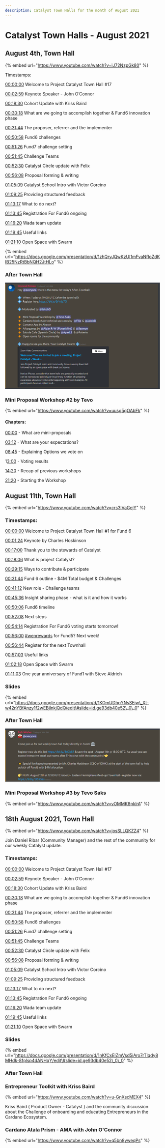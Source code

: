```yaml
---
description: Catalyst Town Halls for the month of August 2021
---
```


# Catalyst Town Halls - August 2021

## August 4th, Town Hall

{% embed url="https://www.youtube.com/watch?v=iJ72NzpGk80" %}

  Timestamps:

[00:00:00](https://www.youtube.com/watch?v=josSLLQKZZ4&t=0s) Welcome to Project Catalyst Town Hall \#17

[00:02:59](https://www.youtube.com/watch?v=josSLLQKZZ4&t=179s) Keynote Speaker - John O’Connor

[00:18:30](https://www.youtube.com/watch?v=josSLLQKZZ4&t=1110s) Cohort Update with Kriss Baird

[00:30:18](https://www.youtube.com/watch?v=josSLLQKZZ4&t=1818s) What are we going to accomplish together & Fund6 innovation phase

[00:31:44](https://www.youtube.com/watch?v=josSLLQKZZ4&t=1904s) The proposer, referrer and the implementer

[00:50:58](https://www.youtube.com/watch?v=josSLLQKZZ4&t=3058s) Fund6 challenges

[00:51:26](https://www.youtube.com/watch?v=josSLLQKZZ4&t=3086s) Fund7 challenge setting

[00:51:45](https://www.youtube.com/watch?v=josSLLQKZZ4&t=3105s) Challenge Teams

[00:52:30](https://www.youtube.com/watch?v=josSLLQKZZ4&t=3150s) Catalyst Circle update with Felix

[00:56:08](https://www.youtube.com/watch?v=josSLLQKZZ4&t=3368s) Proposal forming & writing

[01:05:09](https://www.youtube.com/watch?v=josSLLQKZZ4&t=3909s) Catalyst School Intro with Victor Corcino

[01:09:25](https://www.youtube.com/watch?v=josSLLQKZZ4&t=4165s) Providing structured feedback

[01:13:17](https://www.youtube.com/watch?v=josSLLQKZZ4&t=4397s) What to do next?

[01:13:45](https://www.youtube.com/watch?v=josSLLQKZZ4&t=4425s) Registration For Fund6 ongoing

[01:16:20](https://www.youtube.com/watch?v=josSLLQKZZ4&t=4580s) Wada team update

[01:19:45](https://www.youtube.com/watch?v=josSLLQKZZ4&t=4785s) Useful links

[01:21:10](https://www.youtube.com/watch?v=josSLLQKZZ4&t=4870s) Open Space with Swarm

{% embed url="https://docs.google.com/presentation/d/1zhQryJQwKzUI1mFvaNfIoZdKIB25NzRtBbNQH2JtHLo" %}

### After Town Hall

![After Town Hall Discord Announcement](../.gitbook/assets/2021-08-04-1-.png)

### Mini Proposal Workshop \#2 by Tevo

{% embed url="https://www.youtube.com/watch?v=uusg5gOAbFk" %}

####  Chapters:

[00:00](https://www.youtube.com/watch?v=uusg5gOAbFk&t=0s) - What are mini-proposals

[03:12](https://www.youtube.com/watch?v=uusg5gOAbFk&t=192s) - What are your expectations?

[08:45](https://www.youtube.com/watch?v=uusg5gOAbFk&t=525s) - Explaining Options we vote on

1[3:00](https://www.youtube.com/watch?v=uusg5gOAbFk&t=780s) - Voting results

[14:20](https://www.youtube.com/watch?v=uusg5gOAbFk&t=860s) - Recap of previous workshops

 [21:20](https://www.youtube.com/watch?v=uusg5gOAbFk&t=1280s) - Starting the Workshop

## August 11th, Town Hall

{% embed url="https://www.youtube.com/watch?v=crs3lVaGejY" %}

###  Timestamps:

[00:00:00](https://www.youtube.com/watch?v=crs3lVaGejY&t=0s) Welcome to Project Catalyst Town Hall \#1 for Fund 6

[00:01:24](https://www.youtube.com/watch?v=crs3lVaGejY&t=84s) Keynote by Charles Hoskinson

[00:17:00](https://www.youtube.com/watch?v=crs3lVaGejY&t=1020s) Thank you to the stewards of Catalyst

[00:18:06](https://www.youtube.com/watch?v=crs3lVaGejY&t=1086s) What is project Catalyst?

[00:29:15](https://www.youtube.com/watch?v=crs3lVaGejY&t=1755s) Ways to contribute & participate

[00:31:44](https://www.youtube.com/watch?v=crs3lVaGejY&t=1904s) Fund 6 outline - $4M Total budget & Challenges

[00:41:12](https://www.youtube.com/watch?v=crs3lVaGejY&t=2472s) New role - Challenge teams

[00:45:36](https://www.youtube.com/watch?v=crs3lVaGejY&t=2736s) Insight sharing phase - what is it and how it works

[00:50:06](https://www.youtube.com/watch?v=crs3lVaGejY&t=3006s) Fund6 timeline

[00:52:08](https://www.youtube.com/watch?v=crs3lVaGejY&t=3128s) Next steps

[00:54:14](https://www.youtube.com/watch?v=crs3lVaGejY&t=3254s) Registration For Fund6 voting starts tomorrow!

[00:56:00](https://www.youtube.com/watch?v=crs3lVaGejY&t=3360s) [\#wenrewards](https://www.youtube.com/hashtag/wenrewards) for Fund5? Next week!

[00:56:44](https://www.youtube.com/watch?v=crs3lVaGejY&t=3404s) Register for the next Townhall 

0[0:57:03](https://www.youtube.com/watch?v=crs3lVaGejY&t=3423s) Useful links

[01:02:18](https://www.youtube.com/watch?v=crs3lVaGejY&t=3738s) Open Space with Swarm 

[01:11:03](https://www.youtube.com/watch?v=crs3lVaGejY&t=4263s) One year anniversary of Fund1 with Steve Aldrich

### Slides

{% embed url="https://docs.google.com/presentation/d/1KOmUDhqYNsSEjw\_Xt-w42nYBfAnzy1f2wEBjInkjQdQ/edit\#slide=id.ge93db40e52\_0\_0" %}

### After Town Hall

![Come join us for our weekly town hall today directly in Zoom!](../.gitbook/assets/2021-08-11-2-.png)

### Mini Proposal Workshop \#3 by Tevo Saks

{% embed url="https://www.youtube.com/watch?v=vOMMK8pklrA" %}

## 18th August 2021, Town Hall

{% embed url="https://www.youtube.com/watch?v=josSLLQKZZ4" %}

Join Daniel Ribar \(Community Manager\) and the rest of the community for our weekly Catalyst update.

###  Timestamps:

[00:00:00](https://www.youtube.com/watch?v=josSLLQKZZ4&t=0s) Welcome to Project Catalyst Town Hall \#17

[00:02:59](https://www.youtube.com/watch?v=josSLLQKZZ4&t=179s) Keynote Speaker - John O’Connor

[00:18:30](https://www.youtube.com/watch?v=josSLLQKZZ4&t=1110s) Cohort Update with Kriss Baird

[00:30:18](https://www.youtube.com/watch?v=josSLLQKZZ4&t=1818s) What are we going to accomplish together & Fund6 innovation phase

[00:31:44](https://www.youtube.com/watch?v=josSLLQKZZ4&t=1904s) The proposer, referrer and the implementer

[00:50:58](https://www.youtube.com/watch?v=josSLLQKZZ4&t=3058s) Fund6 challenges

[00:51:26](https://www.youtube.com/watch?v=josSLLQKZZ4&t=3086s) Fund7 challenge setting

[00:51:45](https://www.youtube.com/watch?v=josSLLQKZZ4&t=3105s) Challenge Teams

[00:52:30](https://www.youtube.com/watch?v=josSLLQKZZ4&t=3150s) Catalyst Circle update with Felix

[00:56:08](https://www.youtube.com/watch?v=josSLLQKZZ4&t=3368s) Proposal forming & writing

[01:05:09](https://www.youtube.com/watch?v=josSLLQKZZ4&t=3909s) Catalyst School Intro with Victor Corcino

[01:09:25](https://www.youtube.com/watch?v=josSLLQKZZ4&t=4165s) Providing structured feedback

[01:13:17](https://www.youtube.com/watch?v=josSLLQKZZ4&t=4397s) What to do next?

[01:13:45](https://www.youtube.com/watch?v=josSLLQKZZ4&t=4425s) Registration For Fund6 ongoing

[01:16:20](https://www.youtube.com/watch?v=josSLLQKZZ4&t=4580s) Wada team update

[01:19:45](https://www.youtube.com/watch?v=josSLLQKZZ4&t=4785s) Useful links

[01:21:10](https://www.youtube.com/watch?v=josSLLQKZZ4&t=4870s) Open Space with Swarm

### Slides

{% embed url="https://docs.google.com/presentation/d/1nKfCxEIZmVsd5iAro7rTlqdy8MHdk-8fplsp4dANHqY/edit\#slide=id.ge93db40e52\_0\_0" %}

### After Town Hall

### Entrepreneur Toolkit with Kriss Baird

{% embed url="https://www.youtube.com/watch?v=u-GnXscMEX4" %}

Kriss Baird \( Product Owner - Catalyst \) and the community discussion about the Challenge of onboarding and educating Entrepreneurs in the Cardano Ecosystem.

### Cardano Atala Prism - AMA with John O'Connor

{% embed url="https://www.youtube.com/watch?v=q5bn8yweqPs" %}

























